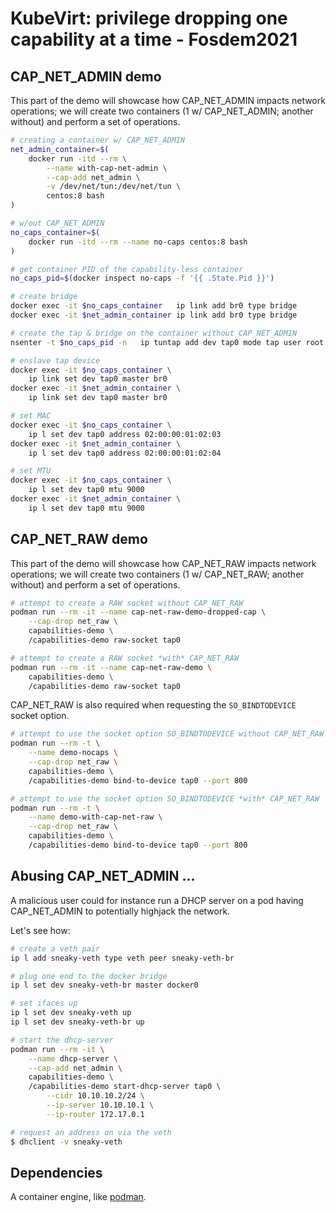 # KubeVirt: privilege dropping one capability at a time - Fosdem2021

## CAP_NET_ADMIN demo

This part of the demo will showcase how CAP_NET_ADMIN impacts network
operations; we will create two containers (1 w/ CAP_NET_ADMIN; another without)
and perform a set of operations.

```bash
# creating a container w/ CAP_NET_ADMIN
net_admin_container=$(
    docker run -itd --rm \
        --name with-cap-net-admin \
        --cap-add net_admin \
        -v /dev/net/tun:/dev/net/tun \
        centos:8 bash
)

# w/out CAP_NET_ADMIN
no_caps_container=$(
    docker run -itd --rm --name no-caps centos:8 bash
)

# get container PID of the capability-less container
no_caps_pid=$(docker inspect no-caps -f '{{ .State.Pid }}')

# create bridge
docker exec -it $no_caps_container   ip link add br0 type bridge
docker exec -it $net_admin_container ip link add br0 type bridge

# create the tap & bridge on the container without CAP_NET_ADMIN
nsenter -t $no_caps_pid -n   ip tuntap add dev tap0 mode tap user root

# enslave tap device
docker exec -it $no_caps_container \
    ip link set dev tap0 master br0
docker exec -it $net_admin_container \
    ip link set dev tap0 master br0

# set MAC
docker exec -it $no_caps_container \
    ip l set dev tap0 address 02:00:00:01:02:03
docker exec -it $net_admin_container \
    ip l set dev tap0 address 02:00:00:01:02:04

# set MTU
docker exec -it $no_caps_container \
    ip l set dev tap0 mtu 9000
docker exec -it $net_admin_container \
    ip l set dev tap0 mtu 9000
```

## CAP_NET_RAW demo

This part of the demo will showcase how CAP_NET_RAW impacts network
operations; we will create two containers (1 w/ CAP_NET_RAW; another without)
and perform a set of operations.

```bash
# attempt to create a RAW socket without CAP_NET_RAW
podman run --rm -it --name cap-net-raw-demo-dropped-cap \
    --cap-drop net_raw \
    capabilities-demo \
    /capabilities-demo raw-socket tap0

# attempt to create a RAW socket *with* CAP_NET_RAW
podman run --rm -it --name cap-net-raw-demo \
    capabilities-demo \
    /capabilities-demo raw-socket tap0
```

CAP_NET_RAW is also required when requesting the `SO_BINDTODEVICE` socket
option.

```bash
# attempt to use the socket option SO_BINDTODEVICE without CAP_NET_RAW
podman run --rm -t \
    --name demo-nocaps \
    --cap-drop net_raw \
    capabilities-demo \
    /capabilities-demo bind-to-device tap0 --port 800

# attempt to use the socket option SO_BINDTODEVICE *with* CAP_NET_RAW
podman run --rm -t \
    --name demo-with-cap-net-raw \
    --cap-drop net_raw \
    capabilities-demo \
    /capabilities-demo bind-to-device tap0 --port 800
```

## Abusing CAP_NET_ADMIN ...

A malicious user could for instance run a DHCP server on a pod having
CAP_NET_ADMIN to potentially highjack the network.

Let's see how:
```bash
# create a veth pair
ip l add sneaky-veth type veth peer sneaky-veth-br

# plug one end to the docker bridge
ip l set dev sneaky-veth-br master docker0

# set ifaces up
ip l set dev sneaky-veth up
ip l set dev sneaky-veth-br up

# start the dhcp-server
podman run --rm -it \
    --name dhcp-server \
    --cap-add net_admin \
    capabilities-demo \
    /capabilities-demo start-dhcp-server tap0 \
        --cidr 10.10.10.2/24 \
        --ip-server 10.10.10.1 \
        --ip-router 172.17.0.1

# request an address on via the veth
$ dhclient -v sneaky-veth
```

## Dependencies
A container engine, like [podman](https://podman.io/).
